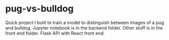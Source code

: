 # pug-vs-bulldog
Quick project I built to train a model to distinguish between images of a pug and bulldog. Jupyter notebook is in the backend folder. Other stuff is in the front end folder. Flask API with React front end.
